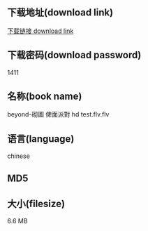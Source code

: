 ## 下载地址(download link)
[下载链接 download link](https://voluble-croquembouche-d321dc.netlify.app/?s=beyond-%E7%A0%8C%E5%9C%96+%E4%BF%BE%E9%9D%A2%E6%B4%BE%E5%B0%8D+hd+test.flv)

## 下载密码(download password)
1411

## 名称(book name)
beyond-砌圖 俾面派對 hd test.flv.flv

## 语言(language)
chinese

## MD5


## 大小(filesize)
6.6 MB
